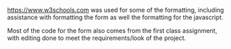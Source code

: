 https://www.w3schools.com was used for some of the formatting, including assistance with formatting the form as well the formatting for the javascript.

Most of the code for the form also comes from the first class assignment, with editing done to meet the requirements/look of the project.